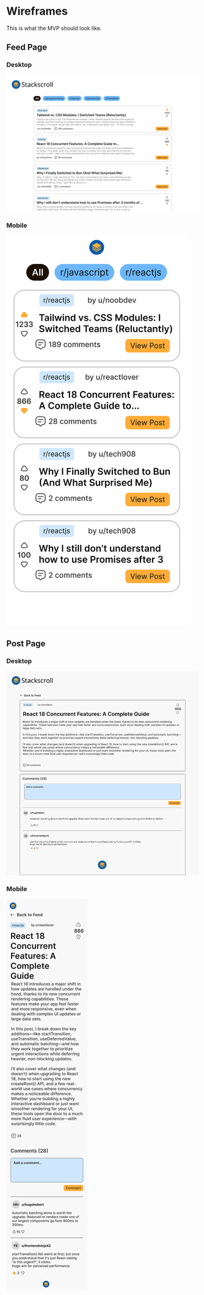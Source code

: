 # Wireframes

This is what the MVP should look like.

## Feed Page

### Desktop
![Desktop feed](desktop_feed.png)

### Mobile
![Mobile feed](mobile_feed.png)

## Post Page

### Desktop
![Desktop post](desktop_post.png)

### Mobile
![Mobile post](mobile_post.png)